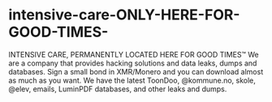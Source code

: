 # intensive-care-ONLY-HERE-FOR-GOOD-TIMES-
INTENSIVE CARE, PERMANENTLY LOCATED HERE FOR GOOD TIMES™  We are a company that provides hacking solutions and data leaks, dumps and databases. Sign a small bond in XMR/Monero and you can download almost as much as you want.  We have the latest ToonDoo, @kommune.no, skole, @elev, emails, LuminPDF databases, and other leaks and dumps.
